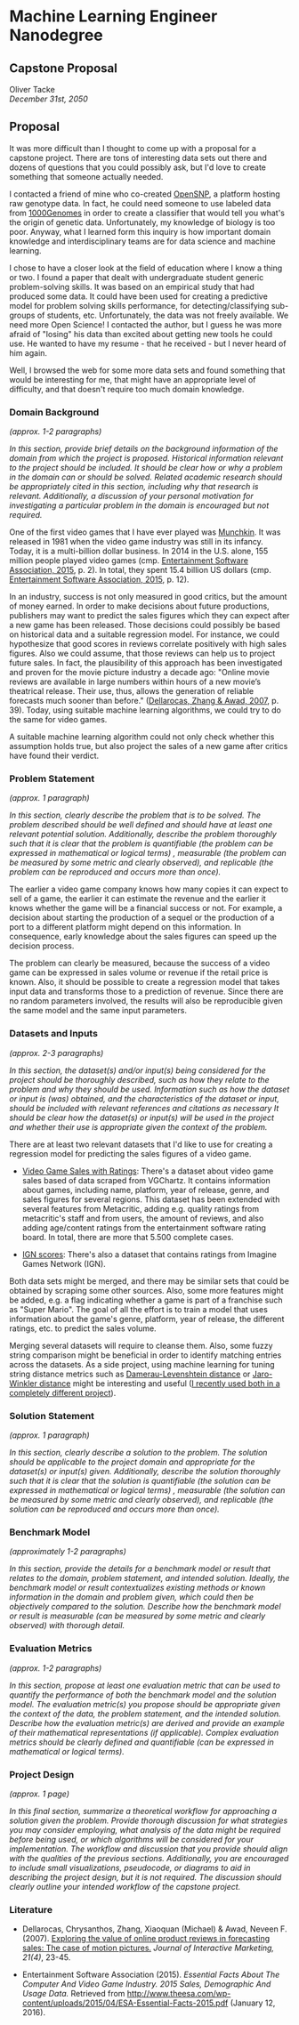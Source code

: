 # Machine Learning Engineer Nanodegree
## Capstone Proposal
Oliver Tacke  
_December 31st, 2050_

## Proposal
It was more difficult than I thought to come up with a proposal for a capstone project. There are tons of interesting data sets out there and dozens of questions that you could possibly ask, but I'd love to create something that someone actually needed.

I contacted a friend of mine who co-created [OpenSNP](https://opensnp.org), a platform hosting raw genotype data. In fact, he could need someone to use labeled data from [1000Genomes](http://www.internationalgenome.org) in order to create a classifier that would tell you what's the origin of genetic data. Unfortunately, my knowledge of biology is too poor. Anyway, what I learned form this inquiry is how important domain knowledge and interdisciplinary teams are for data science and machine learning.

I chose to have a closer look at the field of education where I know a thing or two. I found a paper that dealt with undergraduate student generic problem-solving skills. It was based on an empirical study that had produced some data. It could have been used for creating a predictive model for problem solving skills performance, for detecting/classifying sub-groups of students, etc. Unfortunately, the data was not freely available. We need more Open Science! I contacted the author, but I guess he was more afraid of "losing" his data than excited about getting new tools he could use. He wanted to have my resume - that he received - but I never heard of him again.

Well, I browsed the web for some more data sets and found something that would be interesting for me, that might have an appropriate level of difficulty, and that doesn't require too much domain knowledge.

### Domain Background
_(approx. 1-2 paragraphs)_

_In this section, provide brief details on the background information of the domain from which the project is proposed. Historical information relevant to the project should be included. It should be clear how or why a problem in the domain can or should be solved. Related academic research should be appropriately cited in this section, including why that research is relevant. Additionally, a discussion of your personal motivation for investigating a particular problem in the domain is encouraged but not required._

One of the first video games that I have ever played was [Munchkin](https://en.wikipedia.org/wiki/Munchkin_(video_game)). It was released in 1981 when the video game industry was still in its infancy. Today, it is a multi-billion dollar business. In 2014 in the U.S. alone, 155 million people played video games (cmp. [Entertainment Software Association, 2015](http://www.theesa.com/wp-content/uploads/2015/04/ESA-Essential-Facts-2015.pdf), p. 2). In total, they spent 15.4 billion US dollars (cmp. [Entertainment Software Association, 2015](http://www.theesa.com/wp-content/uploads/2015/04/ESA-Essential-Facts-2015.pdf), p. 12).

In an industry, success is not only measured in good critics, but the amount of money earned. In order to make decisions about future productions, publishers may want to predict the sales figures which they can expect after a new game has been released. Those decisions could possibly be based on historical data and a suitable regression model. For instance, we could hypothesize that good scores in reviews correlate positively with high sales figures. Also we could assume, that those reviews can help us to project future sales. In fact, the plausibility of this approach has been investigated and proven for the movie picture industry a decade ago: "Online movie reviews are available in large numbers within hours of a new movie’s theatrical release. Their use, thus, allows the generation of reliable forecasts much sooner than before." ([Dellarocas, Zhang & Awad, 2007](http://onlinelibrary.wiley.com/doi/10.1002/dir.20087/abstract), p. 39). Today, using suitable machine learning algorithms, we could try to do the same for video games.

A suitable machine learning algorithm could not only check whether this assumption holds true, but also project the sales of a new game after critics have found their verdict.

### Problem Statement
_(approx. 1 paragraph)_

_In this section, clearly describe the problem that is to be solved. The problem described should be well defined and should have at least one relevant potential solution. Additionally, describe the problem thoroughly such that it is clear that the problem is quantifiable (the problem can be expressed in mathematical or logical terms) , measurable (the problem can be measured by some metric and clearly observed), and replicable (the problem can be reproduced and occurs more than once)._

The earlier a video game company knows how many copies it can expect to sell of a game, the earlier it can estimate the revenue and the earlier it knows whether the game will be a financial success or not. For example, a decision about starting the production of a sequel or the production of a port to a different platform might depend on this information. In consequence, early knowledge about the sales figures can speed up the decision process.

The problem can clearly be measured, because the success of a video game can be expressed in sales volume or revenue if the retail price is known. Also, it should be possible to create a regression model that takes input data and transforms those to a prediction of revenue. Since there are no random parameters involved, the results will also be reproducible given the same model and the same input parameters.

### Datasets and Inputs
_(approx. 2-3 paragraphs)_

_In this section, the dataset(s) and/or input(s) being considered for the project should be thoroughly described, such as how they relate to the problem and why they should be used. Information such as how the dataset or input is (was) obtained, and the characteristics of the dataset or input, should be included with relevant references and citations as necessary It should be clear how the dataset(s) or input(s) will be used in the project and whether their use is appropriate given the context of the problem._

There are at least two relevant datasets that I'd like to use for creating a regression model for predicting the sales figures of a video game.

- [Video Game Sales with Ratings](https://www.kaggle.com/rush4ratio/video-game-sales-with-ratings):
There's a dataset about video game sales based of data scraped from VGChartz. It contains information about games, including name, platform, year of release, genre, and sales figures for several regions. This dataset has been extended with several features from Metacritic, adding e.g. quality ratings from metacritic's staff and from users, the amount of reviews, and also adding age/content ratings from the entertainment software rating board. In total, there are more that 5.500 complete cases.

- [IGN scores](https://www.kaggle.com/egrinstein/20-years-of-games/discussion):
There's also a dataset that contains ratings from Imagine Games Network (IGN).

Both data sets might be merged, and there may be similar sets that could be obtained by scraping some other sources. Also, some more features might be added, e.g. a flag indicating whether a game is part of a franchise such as "Super Mario". The goal of all the effort is to train a model that uses information about the game's genre, platform, year of release, the different ratings, etc. to predict the sales volume.

Merging several datasets will require to cleanse them. Also, some fuzzy string comparison might be beneficial in order to identify matching entries across the datasets. As a side project, using machine learning for tuning string distance metrics such as [Damerau-Levenshtein distance](https://en.wikipedia.org/wiki/Damerau–Levenshtein_distance) or [Jaro-Winkler distance](https://en.wikipedia.org/wiki/Jaro%E2%80%93Winkler_distance) might be interesting and useful ([I recently used both in a completely different project](https://h5p.org/node/40692)).

### Solution Statement
_(approx. 1 paragraph)_

_In this section, clearly describe a solution to the problem. The solution should be applicable to the project domain and appropriate for the dataset(s) or input(s) given. Additionally, describe the solution thoroughly such that it is clear that the solution is quantifiable (the solution can be expressed in mathematical or logical terms) , measurable (the solution can be measured by some metric and clearly observed), and replicable (the solution can be reproduced and occurs more than once)._

### Benchmark Model
_(approximately 1-2 paragraphs)_

_In this section, provide the details for a benchmark model or result that relates to the domain, problem statement, and intended solution. Ideally, the benchmark model or result contextualizes existing methods or known information in the domain and problem given, which could then be objectively compared to the solution. Describe how the benchmark model or result is measurable (can be measured by some metric and clearly observed) with thorough detail._

### Evaluation Metrics
_(approx. 1-2 paragraphs)_

_In this section, propose at least one evaluation metric that can be used to quantify the performance of both the benchmark model and the solution model. The evaluation metric(s) you propose should be appropriate given the context of the data, the problem statement, and the intended solution. Describe how the evaluation metric(s) are derived and provide an example of their mathematical representations (if applicable). Complex evaluation metrics should be clearly defined and quantifiable (can be expressed in mathematical or logical terms)._

### Project Design
_(approx. 1 page)_

_In this final section, summarize a theoretical workflow for approaching a solution given the problem. Provide thorough discussion for what strategies you may consider employing, what analysis of the data might be required before being used, or which algorithms will be considered for your implementation. The workflow and discussion that you provide should align with the qualities of the previous sections. Additionally, you are encouraged to include small visualizations, pseudocode, or diagrams to aid in describing the project design, but it is not required. The discussion should clearly outline your intended workflow of the capstone project._

### Literature
* Dellarocas, Chrysanthos, Zhang, Xiaoquan (Michael) & Awad, Neveen F. (2007). [Exploring the value of online product reviews in forecasting sales: The case of motion pictures.](http://onlinelibrary.wiley.com/doi/10.1002/dir.20087/abstract) _Journal of Interactive Marketing, 21(4)_, 23-45.

* Entertainment Software Association (2015). _Essential Facts About The Computer And Video Game Industry. 2015 Sales, Demographic And Usage Data._ Retrieved from http://www.theesa.com/wp-content/uploads/2015/04/ESA-Essential-Facts-2015.pdf (January 12, 2016).
